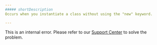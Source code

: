 ```yaml
---
##### shortDescription
Occurs when you instantiate a class without using the "new" keyword.

---
```

This is an internal error. Please refer to our [Support Center](https://www.devexpress.com/Support/Center) to solve the problem.